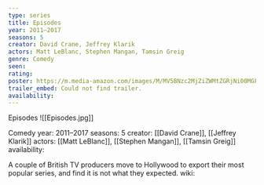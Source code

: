 ```yaml
---
type: series
title: Episodes
year: 2011–2017
seasons: 5
creator: David Crane, Jeffrey Klarik
actors: Matt LeBlanc, Stephen Mangan, Tamsin Greig
genre: Comedy
seen:
rating: 
poster: https://m.media-amazon.com/images/M/MV5BNzc2MjZiZWMtZGRjNi00MGFjLWE1OGEtZWQxZGNlMGRlZmUyXkEyXkFqcGdeQXVyOTA3MTMyOTk@._V1_SX300.jpg
trailer_embed: Could not find trailer.
availability:
---
```

Episodes
![[Episodes.jpg]]

Comedy
year: 2011–2017
seasons: 5
creator: [[David Crane]], [[Jeffrey Klarik]]
actors: [[Matt LeBlanc]], [[Stephen Mangan]], [[Tamsin Greig]]
availability:

A couple of British TV producers move to Hollywood to export their most popular series, and find it is not what they expected.
wiki: 


